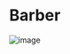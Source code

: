 # Barber
![image](https://user-images.githubusercontent.com/99293275/161360477-66491a79-0f39-4b4b-85b6-0eaa584ff4c5.png)
